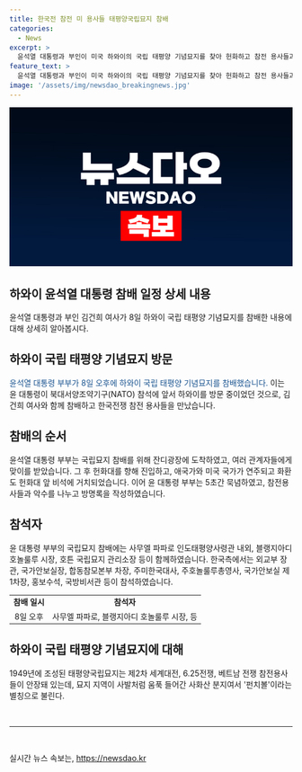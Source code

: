 ```yaml
---
title: 한국전 참전 미 용사들 태평양국립묘지 참배
categories:
  - News
excerpt: >
  윤석열 대통령과 부인이 미국 하와이의 국립 태평양 기념묘지를 찾아 헌화하고 참전 용사들과 대화를 나눴다. 윤 대통령 부부는 태평양국립묘지에서 영광의 헌화를 했으며, 한국전쟁 참전 용사들과의 감동적인 만남을 했다. 호텔로 이동하는 동안에도 참전용사들과 손을 잡고 악수하며 인사를 나누었다. 이 자리에는 유력한 인물들뿐만 아니라 국가 안보 관련 인물들과 함께 한 기념하고 있는지도 확인되었다.
feature_text: >
  윤석열 대통령과 부인이 미국 하와이의 국립 태평양 기념묘지를 찾아 헌화하고 참전 용사들과 대화를 나눴다. 윤 대통령 부부는 태평양국립묘지에서 영광의 헌화를 했으며, 한국전쟁 참전 용사들과의 감동적인 만남을 했다. 호텔로 이동하는 동안에도 참전용사들과 손을 잡고 악수하며 인사를 나누었다. 이 자리에는 유력한 인물들뿐만 아니라 국가 안보 관련 인물들과 함께 한 기념하고 있는지도 확인되었다.
image: '/assets/img/newsdao_breakingnews.jpg'
---
```


<p><img src="/assets/img/newsdao_breakingnews.jpg" alt="ontimetimes 속보" /></p>

<h2 data-ke-size="size26">하와이 윤석열 대통령 참배 일정 상세 내용</h2>

<p data-ke-size="size16">윤석열 대통령과 부인 김건희 여사가 8일 하와이 국립 태평양 기념묘지를 참배한 내용에 대해 상세히 알아봅시다.</p>

<h2 data-ke-size="size24">하와이 국립 태평양 기념묘지 방문</h2>

<p data-ke-size="size16"><span style="color: #1a5490;">윤석열 대통령 부부가 8일 오후에 하와이 국립 태평양 기념묘지를 참배했습니다.</span> 이는 윤 대통령이 북대서양조약기구(NATO) 참석에 앞서 하와이를 방문 중이었던 것으로, 김건희 여사와 함께 참배하고 한국전쟁 참전 용사들을 만났습니다.</p>

<h2 data-ke-size="size24">참배의 순서</h2>

<p data-ke-size="size16">윤석열 대통령 부부는 국립묘지 참배를 위해 잔디광장에 도착하였고, 여러 관계자들에게 맞이를 받았습니다. 그 후 헌화대를 향해 진입하고, 애국가와 미국 국가가 연주되고 화환도 헌화대 앞 비석에 거치되었습니다. 이어 윤 대통령 부부는 5초간 묵념하였고, 참전용사들과 악수를 나누고 방명록을 작성하였습니다.</p>

<h2 data-ke-size="size24">참석자</h2>

<p data-ke-size="size16">윤 대통령 부부의 국립묘지 참배에는 사무엘 파파로 인도태평양사령관 내외, 블랭지아디 호놀룰루 시장, 호튼 국립묘지 관리소장 등이 함께하였습니다. 한국측에서는 외교부 장관, 국가안보실장, 합동참모본부 차장, 주미한국대사, 주호놀룰루총영사, 국가안보실 제1차장, 홍보수석, 국방비서관 등이 참석하였습니다.</p>

<table>
    <tr>
        <td style="text-align: center; height: 17px;"><b>참배 일시</b></td>
        <td style="text-align: center; height: 17px;"><b>참석자</b></td>
    </tr>
    <tr>
        <td style="text-align: center; height: 17px;">8일 오후</td>
        <td style="text-align: center; height: 17px;">사무엘 파파로, 블랭지아디 호놀룰루 시장, 등</td>
    </tr>
</table>

<h2 data-ke-size="size24">하와이 국립 태평양 기념묘지에 대해</h2>

<p data-ke-size="size16">1949년에 조성된 태평양국립묘지는 제2차 세계대전, 6.25전쟁, 베트남 전쟁 참전용사들이 안장돼 있는데, 묘지 지역이 사발처럼 움푹 들어간 사화산 분지여서 '펀치볼'이라는 별칭으로 불린다.</p>

<p data-ke-size="size16">&nbsp;</p>

<hr>

<p data-ke-size="size16">&nbsp;</p>
실시간 뉴스 속보는, <a href="https://newsdao.kr" rel="dofollow">https://newsdao.kr</a>


